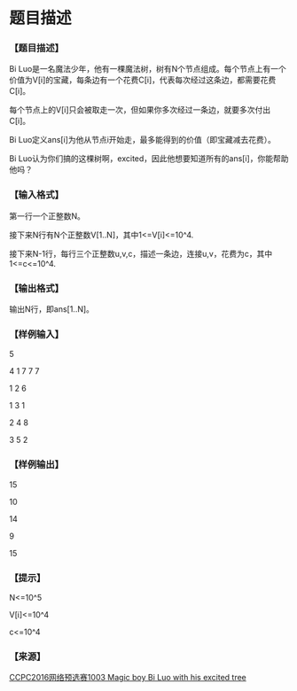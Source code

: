 # 题目描述


<h3>
【题目描述】
</h3>
<p>
Bi Luo是一名魔法少年，他有一棵魔法树，树有N个节点组成。每个节点上有一个价值为V[i]的宝藏，每条边有一个花费C[i]，代表每次经过这条边，都需要花费C[i]。
</p>
<p>
每个节点上的V[i]只会被取走一次，但如果你多次经过一条边，就要多次付出C[i]。
</p>
<p>
Bi Luo定义ans[i]为他从节点i开始走，最多能得到的价值（即宝藏减去花费）。
</p>
<p>
Bi Luo认为你们搞的这棵树啊，excited，因此他想要知道所有的ans[i]，你能帮助他吗？
</p>
<h3>
【输入格式】
</h3>
<p>
第一行一个正整数N。
</p>
<p>
接下来N行有N个正整数V[1..N]，其中1&lt;=V[i]&lt;=10^4.
</p>
<p>
接下来N-1行，每行三个正整数u,v,c，描述一条边，连接u,v，花费为c，其中1&lt;=c&lt;=10^4.
</p>
<h3>
【输出格式】
</h3>
<p>
输出N行，即ans[1..N]。
</p>
<h3>
【样例输入】
</h3>
<p>
5
</p>
<p>
4 1 7 7 7
</p>
<p>
1 2 6
</p>
<p>
1 3 1
</p>
<p>
2 4 8
</p>
<p>
3 5 2
</p>
<h3>
【样例输出】
</h3>
<p>
15
</p>
<p>
10
</p>
<p>
14
</p>
<p>
9
</p>
<p>
15
</p>
<h3>
【提示】
</h3>
<p>
N&lt;=10^5
</p>
<p>
V[i]&lt;=10^4
</p>
<p>
c&lt;=10^4
</p>
<h3>
【来源】
</h3>
<p>
<a href="http://acm.hdu.edu.cn/contests/contest_showproblem.php?pid=1003&amp;cid=719" target="_blank">CCPC2016网络预选赛1003 Magic boy Bi Luo with his excited tree</a> 
</p>
